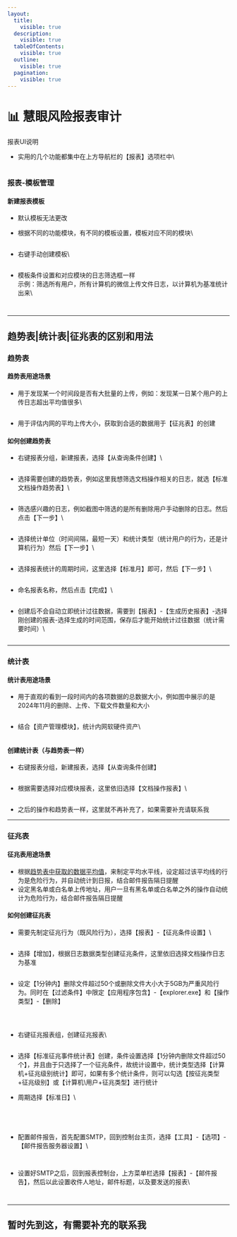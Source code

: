 ```yaml
---
layout:
  title:
    visible: true
  description:
    visible: true
  tableOfContents:
    visible: true
  outline:
    visible: true
  pagination:
    visible: true
---
```


# 📊 慧眼风险报表审计

报表UI说明

*   实用的几个功能都集中在上方导航栏的【报表】选项栏中\


    <figure><img src="../../.gitbook/assets/image (20).png" alt=""><figcaption></figcaption></figure>

### 报表-模板管理

#### 新建报表模板

* 默认模板无法更改
*   根据不同的功能模块，有不同的模板设置，模板对应不同的模块\


    <figure><img src="../../.gitbook/assets/image (21).png" alt=""><figcaption></figcaption></figure>
*   右键手动创建模板\


    <figure><img src="../../.gitbook/assets/image (22).png" alt=""><figcaption></figcaption></figure>
*   模板条件设置和对应模块的日志筛选框一样\
    示例：筛选所有用户，所有计算机的微信上传文件日志，以计算机为基准统计出来\


    <figure><img src="../../.gitbook/assets/image (23).png" alt=""><figcaption></figcaption></figure>

    <figure><img src="../../.gitbook/assets/image (25).png" alt=""><figcaption></figcaption></figure>

***





## 趋势表|统计表|征兆表的区别和用法

### 趋势表

#### 趋势表用途场景

*   用于发现某一个时间段是否有大批量的上传，例如：发现某一日某个用户的上传日志超出平均值很多\


    <figure><img src="../../.gitbook/assets/image (7).png" alt=""><figcaption></figcaption></figure>
* 用于评估内网的平均上传大小，获取到合适的数据用于【征兆表】的创建

#### 如何创建趋势表

*   右键报表分组，新建报表，选择【从查询条件创建】\


    <figure><img src="../../.gitbook/assets/image (1) (1).png" alt=""><figcaption></figcaption></figure>
*   选择需要创建的趋势表，例如这里我想筛选文档操作相关的日志，就选【标准文档操作趋势表】\


    <figure><img src="../../.gitbook/assets/image (9).png" alt=""><figcaption></figcaption></figure>
*   筛选感兴趣的日志，例如截图中筛选的是所有删除用户手动删除的日志。然后点击【下一步】\


    <figure><img src="../../.gitbook/assets/image (2) (1).png" alt=""><figcaption></figcaption></figure>
*   选择统计单位（时间间隔，最短一天）和统计类型（统计用户的行为，还是计算机行为）然后【下一步】\


    <figure><img src="../../.gitbook/assets/image (3) (1).png" alt=""><figcaption></figcaption></figure>
*   选择报表统计的周期时间，这里选择【标准月】即可，然后【下一步】\


    <figure><img src="../../.gitbook/assets/image (4) (1).png" alt=""><figcaption></figcaption></figure>
*   命名报表名称，然后点击【完成】\


    <figure><img src="../../.gitbook/assets/image (5) (1).png" alt=""><figcaption></figcaption></figure>
*   创建后不会自动立即统计过往数据，需要到【报表】-【生成历史报表】-选择刚创建的报表-选择生成的时间范围，保存后才能开始统计过往数据（统计需要时间）\


    <figure><img src="../../.gitbook/assets/image (6) (1).png" alt=""><figcaption></figcaption></figure>

***



### 统计表

#### 统计表用途场景

*   用于直观的看到一段时间内的各项数据的总数据大小，例如图中展示的是2024年11月的删除、上传、下载文件数量和大小

    <figure><img src="../../.gitbook/assets/image (7) (1).png" alt=""><figcaption></figcaption></figure>
*   结合【资产管理模块】，统计内网软硬件资产\


    <figure><img src="../../.gitbook/assets/image (8).png" alt=""><figcaption></figcaption></figure>

#### 创建统计表（与趋势表一样）

*   右键报表分组，新建报表，选择【从查询条件创建】

    <figure><img src="../../.gitbook/assets/image (10).png" alt=""><figcaption></figcaption></figure>
*   根据需要选择对应模块报表，这里依旧选择【文档操作报表】\


    <figure><img src="../../.gitbook/assets/image (11).png" alt=""><figcaption></figcaption></figure>
* 之后的操作和趋势表一样，这里就不再补充了，如果需要补充请联系我

***

### 征兆表

#### 征兆表用途场景

* 根据[趋势表中获取的数据平均值](hui-yan-feng-xian-bao-biao-shen-ji.md#qu-shi-biao-yong-tu-chang-jing)，来制定平均水平线，设定超过该平均线的行为是危险行为，并自动统计到日报，结合邮件报告隔日提醒
* 设定黑名单或白名单上传地址，用户一旦有黑名单或白名单之外的操作自动统计为危险行为，结合邮件报告隔日提醒

#### 如何创建征兆表

*   需要先制定征兆行为（既风险行为），选择【报表】-【征兆条件设置】\


    <figure><img src="../../.gitbook/assets/image (26).png" alt=""><figcaption></figcaption></figure>
*   选择【增加】，根据日志数据类型创建征兆条件，这里依旧选择文档操作日志为基准

    <figure><img src="../../.gitbook/assets/image (29).png" alt=""><figcaption></figcaption></figure>
*   设定【1分钟内】删除文件超过50个或删除文件大小大于5GB为严重风险行为。同时在【过滤条件】中限定【应用程序包含】-【explorer.exe】和【操作类型】-【删除】

    <figure><img src="../../.gitbook/assets/image (30).png" alt=""><figcaption></figcaption></figure>

    <figure><img src="../../.gitbook/assets/image (33).png" alt=""><figcaption></figcaption></figure>

    <figure><img src="../../.gitbook/assets/image (34).png" alt=""><figcaption></figcaption></figure>
*   右键征兆报表组，创建征兆报表\


    <figure><img src="../../.gitbook/assets/image (35).png" alt=""><figcaption></figcaption></figure>
* 选择【标准征兆事件统计表】创建，条件设置选择【1分钟内删除文件超过50个】，并且由于只选择了一个征兆条件，故统计设置中，统计类型选择【计算机+征兆级别统计】即可，如果有多个统计条件，则可以勾选【按征兆类型+征兆级别】或【计算机\用户+征兆类型】进行统计
*   周期选择【标准日】\


    <figure><img src="../../.gitbook/assets/image (36).png" alt=""><figcaption></figcaption></figure>

    <figure><img src="../../.gitbook/assets/image (37).png" alt=""><figcaption></figcaption></figure>

    <figure><img src="../../.gitbook/assets/image (39).png" alt=""><figcaption></figcaption></figure>

    <figure><img src="../../.gitbook/assets/image (40).png" alt=""><figcaption></figcaption></figure>
*   配置邮件报告，首先配置SMTP，回到控制台主页，选择【工具】-【选项】-【邮件报告服务器设置】\


    <figure><img src="../../.gitbook/assets/image.png" alt=""><figcaption></figcaption></figure>

    <figure><img src="../../.gitbook/assets/image (2).png" alt=""><figcaption></figcaption></figure>
*   设置好SMTP之后，回到报表控制台，上方菜单栏选择【报表】-【邮件报告】，然后以此设置收件人地址，邮件标题，以及要发送的报表\


    <figure><img src="../../.gitbook/assets/image (3).png" alt=""><figcaption></figcaption></figure>

    <figure><img src="../../.gitbook/assets/image (4).png" alt=""><figcaption></figcaption></figure>

***

## 暂时先到这，有需要补充的联系我
